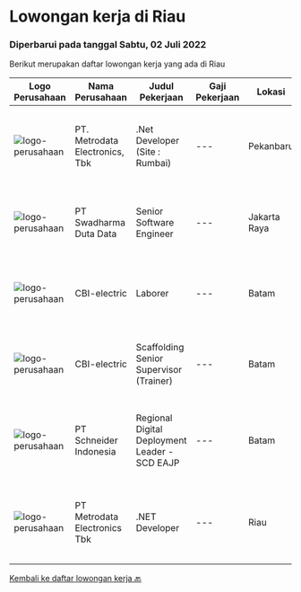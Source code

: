 
  # Lowongan kerja di Riau

  ### Diperbarui pada tanggal Sabtu, 02 Juli 2022

  Berikut merupakan daftar lowongan kerja yang ada di Riau

  |Logo Perusahaan | Nama Perusahaan | Judul Pekerjaan | Gaji Pekerjaan | Lokasi | Deskripsi | Tanggal diunggah | Pranala |
  | -------------- | --------------- | --------------- | --------- | --------- | -------------- | ------- | ----------- |
  |![logo-perusahaan](https://image-service-cdn.seek.com.au/0d75518309b56a3cff39daa569b0ba02cc7a22f2/ee4dce1061f3f616224767ad58cb2fc751b8d2dc)|PT. Metrodata Electronics, Tbk|.Net Developer (Site : Rumbai)|---|Pekanbaru|We are looking for an experienced .NET Developer to join our team. If you have excellent programming skills and a passion for developing applications...|Minggu, 26 Juni 2022|https://www.jobstreet.co.id/id/job/.net-developer-site-%3A-rumbai-3924821?token=0~6cf21c55-bfc9-4c12-99d2-112adc491c4b&sectionRank=1&jobId=jobstreet-id-job-3924821|
|![logo-perusahaan](https://image-service-cdn.seek.com.au/e55e3708620a7ff5e7da329d1725ee01ed113417/ee4dce1061f3f616224767ad58cb2fc751b8d2dc)|PT Swadharma Duta Data|Senior Software Engineer|---|Jakarta Raya|1.    Minimal 2 Tahun pengalaman sebagai programmer2.    Memahami konsep pengembangan aplikasi3.    Memahami konsep Microservices...|Jumat, 24 Juni 2022|https://www.jobstreet.co.id/id/job/senior-software-engineer-3932205?token=0~6cf21c55-bfc9-4c12-99d2-112adc491c4b&sectionRank=2&jobId=jobstreet-id-job-3932205|
|![logo-perusahaan](https://i.ibb.co/sqvTCh9/112815900-stock-vector-no-image-available-icon-flat-vector.webp)|CBI-electric|Laborer|---|Batam|Job Overview:Over-all responsibility is project execution of Laborer procedures activities.Key Tasks and Responsibilities: As per JD provided to HR...|Jumat, 01 Juli 2022|https://www.jobstreet.co.id/id/job/laborer-1031889497?token=0~6cf21c55-bfc9-4c12-99d2-112adc491c4b&sectionRank=3&jobId=jobstreet-id-job-1031889497|
|![logo-perusahaan](https://i.ibb.co/sqvTCh9/112815900-stock-vector-no-image-available-icon-flat-vector.webp)|CBI-electric|Scaffolding Senior Supervisor (Trainer)|---|Batam|Job Overview:Over-all responsibility is project execution of Laborer procedures activities.Key Tasks and Responsibilities: As per JD provided to HR...|Jumat, 01 Juli 2022|https://www.jobstreet.co.id/id/job/scaffolding-senior-supervisor-trainer-1031929233?token=0~6cf21c55-bfc9-4c12-99d2-112adc491c4b&sectionRank=4&jobId=jobstreet-id-job-1031929233|
|![logo-perusahaan](https://image-service-cdn.seek.com.au/630e6f36eddf12aa2a9f090c449e02964b55a0a1/ee4dce1061f3f616224767ad58cb2fc751b8d2dc)|PT Schneider Indonesia|Regional Digital Deployment Leader - SCD EAJP|---|Batam|Regional Digital Deployment Leader - SCD EAJP-007UYPDo you dream of working in a company that is driven by a meaningful purpose? An inclusive company...|Rabu, 29 Juni 2022|https://www.jobstreet.co.id/id/job/regional-digital-deployment-leader-scd-eajp-1032202677?token=0~6cf21c55-bfc9-4c12-99d2-112adc491c4b&sectionRank=5&jobId=jobstreet-id-job-1032202677|
|![logo-perusahaan](https://image-service-cdn.seek.com.au/0d75518309b56a3cff39daa569b0ba02cc7a22f2/ee4dce1061f3f616224767ad58cb2fc751b8d2dc)|PT Metrodata Electronics Tbk|.NET Developer|---|Riau|Qualification         Candidate must possess at least a Bachelor's Degree, Computer Science/Information Technology At least 1-2 year(s) of working...|Jumat, 17 Juni 2022|https://www.jobstreet.co.id/id/job/.net-developer-1031886481?token=0~6cf21c55-bfc9-4c12-99d2-112adc491c4b&sectionRank=6&jobId=jobstreet-id-job-1031886481|


  [Kembali ke daftar lowongan kerja 🔙](../README.md#daftar-lowongan-kerja)
  